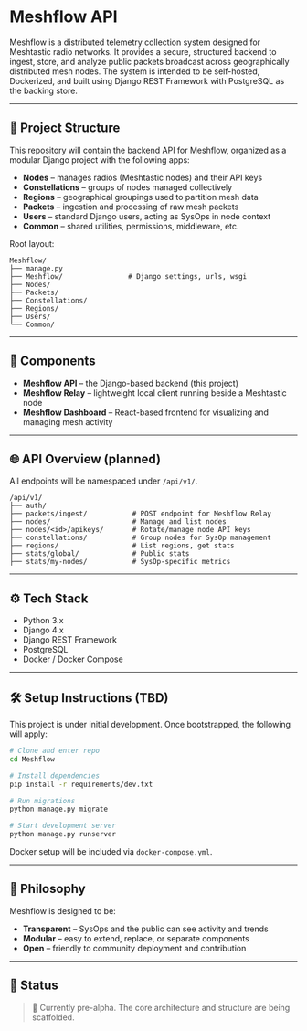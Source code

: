 # Meshflow API

Meshflow is a distributed telemetry collection system designed for Meshtastic radio networks. It provides a secure,
structured backend to ingest, store, and analyze public packets broadcast across geographically distributed mesh nodes.
The system is intended to be self-hosted, Dockerized, and built using Django REST Framework with PostgreSQL as the
backing store.

---

## 🔧 Project Structure

This repository will contain the backend API for Meshflow, organized as a modular Django project with the following
apps:

- **Nodes** – manages radios (Meshtastic nodes) and their API keys
- **Constellations** – groups of nodes managed collectively
- **Regions** – geographical groupings used to partition mesh data
- **Packets** – ingestion and processing of raw mesh packets
- **Users** – standard Django users, acting as SysOps in node context
- **Common** – shared utilities, permissions, middleware, etc.

Root layout:

```
Meshflow/
├── manage.py
├── Meshflow/                # Django settings, urls, wsgi
├── Nodes/
├── Packets/
├── Constellations/
├── Regions/
├── Users/
└── Common/
```

---

## 🚀 Components

- **Meshflow API** – the Django-based backend (this project)
- **Meshflow Relay** – lightweight local client running beside a Meshtastic node
- **Meshflow Dashboard** – React-based frontend for visualizing and managing mesh activity

---

## 🌐 API Overview (planned)

All endpoints will be namespaced under `/api/v1/`.

```
/api/v1/
├── auth/
├── packets/ingest/           # POST endpoint for Meshflow Relay
├── nodes/                    # Manage and list nodes
├── nodes/<id>/apikeys/       # Rotate/manage node API keys
├── constellations/           # Group nodes for SysOp management
├── regions/                  # List regions, get stats
├── stats/global/             # Public stats
├── stats/my-nodes/           # SysOp-specific metrics
```

---

## ⚙️ Tech Stack

- Python 3.x
- Django 4.x
- Django REST Framework
- PostgreSQL
- Docker / Docker Compose

---

## 🛠️ Setup Instructions (TBD)

This project is under initial development. Once bootstrapped, the following will apply:

```bash
# Clone and enter repo
cd Meshflow

# Install dependencies
pip install -r requirements/dev.txt

# Run migrations
python manage.py migrate

# Start development server
python manage.py runserver
```

Docker setup will be included via `docker-compose.yml`.

---

## 🧭 Philosophy

Meshflow is designed to be:

- **Transparent** – SysOps and the public can see activity and trends
- **Modular** – easy to extend, replace, or separate components
- **Open** – friendly to community deployment and contribution

---

## 📌 Status

> 🧪 Currently pre-alpha. The core architecture and structure are being scaffolded.

